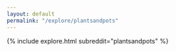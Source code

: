 ```yaml
---
layout: default
permalink: "/explore/plantsandpots"
---
```


{% include explore.html subreddit="plantsandpots" %}
